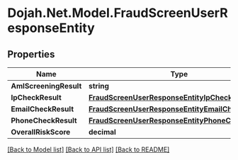 # Dojah.Net.Model.FraudScreenUserResponseEntity

## Properties

Name | Type | Description | Notes
------------ | ------------- | ------------- | -------------
**AmlScreeningResult** | **string** |  | [optional] 
**IpCheckResult** | [**FraudScreenUserResponseEntityIpCheckResult**](FraudScreenUserResponseEntityIpCheckResult.md) |  | [optional] 
**EmailCheckResult** | [**FraudScreenUserResponseEntityEmailCheckResult**](FraudScreenUserResponseEntityEmailCheckResult.md) |  | [optional] 
**PhoneCheckResult** | [**FraudScreenUserResponseEntityPhoneCheckResult**](FraudScreenUserResponseEntityPhoneCheckResult.md) |  | [optional] 
**OverallRiskScore** | **decimal** |  | [optional] 

[[Back to Model list]](../README.md#documentation-for-models) [[Back to API list]](../README.md#documentation-for-api-endpoints) [[Back to README]](../README.md)

